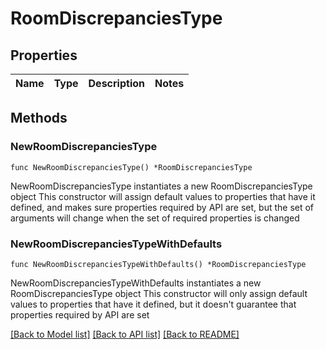 # RoomDiscrepanciesType

## Properties

Name | Type | Description | Notes
------------ | ------------- | ------------- | -------------

## Methods

### NewRoomDiscrepanciesType

`func NewRoomDiscrepanciesType() *RoomDiscrepanciesType`

NewRoomDiscrepanciesType instantiates a new RoomDiscrepanciesType object
This constructor will assign default values to properties that have it defined,
and makes sure properties required by API are set, but the set of arguments
will change when the set of required properties is changed

### NewRoomDiscrepanciesTypeWithDefaults

`func NewRoomDiscrepanciesTypeWithDefaults() *RoomDiscrepanciesType`

NewRoomDiscrepanciesTypeWithDefaults instantiates a new RoomDiscrepanciesType object
This constructor will only assign default values to properties that have it defined,
but it doesn't guarantee that properties required by API are set


[[Back to Model list]](../README.md#documentation-for-models) [[Back to API list]](../README.md#documentation-for-api-endpoints) [[Back to README]](../README.md)


